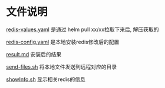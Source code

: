 # 文件说明

[redis-values.yaml](redis-values.yaml) 是通过 helm pull xx/xx拉取下来后, 解压获取的

[redis-config.yaml](redis-config.yaml) 是本地安装redis修改后的配置

[result.md](result.md) 安装后的结果

[send-files.sh](send-files.sh) 将本地文件发送到远程对应的目录

[showInfo.sh](showInfo.sh) 显示相关redis的信息